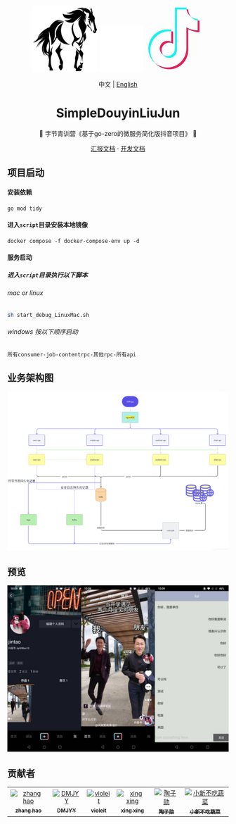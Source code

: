 
<div align="center" >
  <span>
    <img src="./desc/horse.PNG" width="150" alt="winner">
  </span>
  <span>
    <img src="./desc/blank.jpg" width="100" alt="">
  </span>
  <span>
    <img src="./desc/douyin.jpg" width="135" alt="douyin">
  </span>
</div>

<div align="center">
</div>

<div align="center">

中文 | [English](desc/README_EN.md)
</div>
<div align="center">

# SimpleDouyinLiuJun

🎉 字节青训营《基于go-zero的微服务简化版抖音项目》 🎉

</div>

<p align="center">
  <a href="https://k4rily1dmm.feishu.cn/docx/FlSedmvbxoDPaux8b2rcv9HNnCf" target='_blank'>汇报文档</a>
  ·
  <a href="https://k4rily1dmm.feishu.cn/docx/I2q8dVSY4oIXOTxOd6PcSJLYnIg">开发文档</a>
</p>


## 项目启动

#### 安装依赖

```
go mod tidy
```

#### 进入`script`目录安装本地镜像

```
docker compose -f docker-compose-env up -d
```

#### 服务启动

##### 进入`script`目录执行以下脚本

###### mac or linux

```bash
sh start_debug_LinuxMac.sh
```

###### windows 按以下顺序启动

```
所有consumer-job-contentrpc-其他rpc-所有api
```

## 业务架构图

![img.png](desc/img.png)

## 预览
![img.png](desc/preview.jpg)

## 贡献者

<table>
  <tbody>
        <tr>
          <td align="center">
            <a href="https://github.com/shazi4399">
              <img
                src="https://avatars.githubusercontent.com/u/25169930?v=4"
                width="100px;"
                alt="zhang hao"
              />
              <br />
              <sub>
                <b>zhang hao</b>
              </sub>
            </a>
          </td>
          <td align="center">
            <a href="https://github.com/DMJYY">
              <img
                src="https://avatars.githubusercontent.com/u/43092211?v=4"
                width="100px;"
                alt="DMJYY"
              />
              <br />
              <sub>
                <b>DMJYY</b>
              </sub>
            </a>
          </td>
            <td align="center">
            <a href="https://github.com/violeit">
              <img
                src="https://avatars.githubusercontent.com/u/117014588?v=4"
                width="100px;"
                alt="violeit"
              />
              <br />
              <sub>
                <b>violeit</b>
              </sub>
            </a>
          </td>
          </td>
            <td align="center">
            <a href="https://github.com/away-star">
              <img
                src="https://avatars.githubusercontent.com/u/106024593?v=4"
                width="100px;"
                alt="xing xing"
              />
              <br />
              <sub>
                <b>xing xing</b>
              </sub>
            </a>
          </td>
   <td align="center">
            <a href="https://github.com/taozixun">
              <img
                src="https://avatars.githubusercontent.com/u/115691516?v=4"
                width="100px;"
                alt="陶子勋"
              />
              <br />
              <sub>
                <b>陶子勋</b>
              </sub>
            </a>
          </td>
   <td align="center">
            <a href="https://github.com/liuwqTech">
              <img
                src="https://avatars.githubusercontent.com/u/62018005?v=4"
                width="100px;"
                alt="小新不吃蔬菜"
              />
              <br />
              <sub>
                <b>小新不吃蔬菜</b>
              </sub>
            </a>
          </td>
</tr>
</tbody>

</table>


